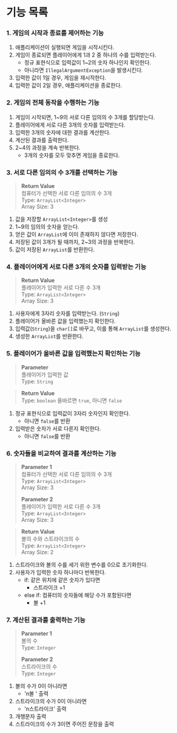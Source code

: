 # 기능 목록

### 1. 게임의 시작과 종료를 제어하는 기능
1. 애플리케이션이 실행되면 게임을 시작시킨다.
2. 게임이 종료되면 플레이어에게 1과 2 중 하나의 수를 입력받는다.
   - 정규 표현식으로 입력값이 1~2의 숫자 하나인지 확인한다.
   - 아니라면 `IllegalArgumentException`을 발생시킨다.
3. 입력한 값이 1일 경우, 게임을 재시작한다.
4. 입력한 값이 2일 경우, 애플리케이션을 종료한다.

### 2. 게임의 전체 동작을 수행하는 기능
1. 게임이 시작되면, 1~9의 서로 다른 임의의 수 3개를 할당받는다.
2. 플레이어에게 서로 다른 3개의 숫자를 입력받는다.
3. 입력한 3개의 숫자에 대한 결과를 계산한다.
4. 계산된 결과를 출력한다.
5. 2~4의 과정을 계속 반복한다.
   - 3개의 숫자를 모두 맞추면 게임을 종료한다.


### 3. 서로 다른 임의의 수 3개를 선택하는 기능
> **Return Value**  
> 컴퓨터가 선택한 서로 다른 임의의 수 3개  
> Type: `ArrayList<Integer>`  
> Array Size: 3
1. 값을 저장할 `ArrayList<Integer>`를 생성
2. 1~9의 임의의 숫자을 얻는다.
3. 얻은 값이 `ArrayList`에 이미 존재하지 않다면 저장한다.
4. 저장된 값이 3개가 될 때까지, 2~3의 과정을 반복한다.
5. 값이 저장된 `ArrayList`를 반환한다.

### 4. 플레이어에게 서로 다른 3개의 숫자를 입력받는 기능
> **Return Value**  
> 플레이어가 입력한 서로 다른 수 3개  
> Type: `ArrayList<Integer>`  
> Array Size: 3
1. 사용자에게 3자리 숫자를 입력받는다. (`String`)
2. 플레이어가 올바른 값을 입력했는지 확인한다.
3. 입력값(`String`)을 `char[]`로 바꾸고, 이를 통해 `ArrayList`를 생성한다.
4. 생성한 `ArrayList`를 반환한다.

### 5. 플레이어가 올바른 값을 입력했는지 확인하는 기능
> **Parameter**  
> 플레이어가 입력한 값  
> Type: `String`  

> **Return Value**  
> Type: `boolean` 올바르면 `true`, 아니면 `false`
1. 정규 표현식으로 입력값이 3자리 숫자인지 확인한다.
   - 아니면 `false`를 반환
2. 입력받은 숫자가 서로 다른지 확인한다.
   - 아니면 `false`를 반환

### 6. 숫자들을 비교하여 결과를 계산하는 기능
> **Parameter 1**  
> 컴퓨터가 선택한 서로 다른 임의의 수 3개  
> Type: `ArrayList<Integer>`  
> Array Size: 3  
> 
> **Parameter 2**  
> 플레이어가 입력한 서로 다른 수 3개  
> Type: `ArrayList<Integer>`  
> Array Size: 3

> **Return Value**  
> 볼의 수와 스트라이크의 수  
> Type: `ArrayList<Integer>`  
> Array Size: 2
1. 스트라이크와 볼의 수를 세기 위한 변수를 0으로 초기화한다.
2. 사용자가 입력한 숫자 하나마다 반복한다.
   - if: 같은 위치에 같은 숫자가 있다면
      - 스트라이크 +1
   - else if: 컴퓨터의 숫자들에 해당 수가 포함된다면
      - 볼 +1

### 7. 계산된 결과를 출력하는 기능
> **Parameter 1**  
> 볼의 수  
> Type: `Integer`
>
> **Parameter 2**  
> 스트라이크의 수  
> Type: `Integer`
1. 볼의 수가 0이 아니라면
   - 'n볼 ' 출력
2. 스트라이크의 수가 0이 아니라면
   - 'n스트라이크' 출력
3. 개행문자 출력
4. 스트라이크의 수가 3이면 주어진 문장을 출력